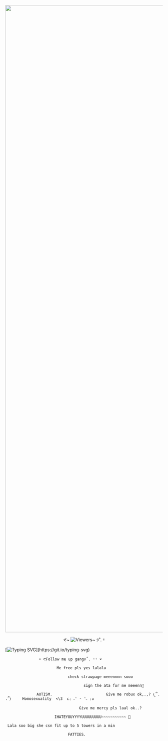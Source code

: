 <img src= "https://cdn.discordapp.com/attachments/1234083910694994033/1427139668322943027/Untitled598_20251013114127.png?ex=68edc6e3&is=68ec7563&hm=cd734fa0ee36be47b6807092f2fee8b4fc62f6a7d5937835f3a98b6e75357625&" width="2000" height="2000" />

<p align="center">
𑣲~ <img ⤷ src="https://komarev.com/ghpvc/?username=uxpr1ht"゛ ˎˊ˗ alt="Viewers~" /> ୭˚. ᵎᵎ
</p>

[![Typing SVG](https://readme-typing-svg.demolab.com?font=bandwidth&weight=300&size=25&letterSpacing=yes&pause=1000&color=2A4FCA&center=true&vCenter=true&width=970&lines=...;I....;I+despite+you+better..++till;....)](https://git.io/typing-svg)

                   + 𑣲Follow me up gang୭˚. ᵎᵎ × 
                   
                           Me free pls yes lalala
                           
                                check strawpage meeennnn sooo
                                
                                       sign the ata for me meeenn🤤
                                       
                  AUTISM.                        Give me robux ok,.,? 𐔌՞. .՞𐦯     Homosexuality  <\3  ૮₍ ˶ᵔ ᵕ ᵔ˶ ₎ა  
                  
                                     Give me mercy pls laal ok..?  
                                     
                          IHATEY8UYYYYUUUUUUUUU~~~~~~~~~~~ 🤤
                          
     Lala soo big she csn fit up to 5 towers in a min
     
                                FATTIES.
